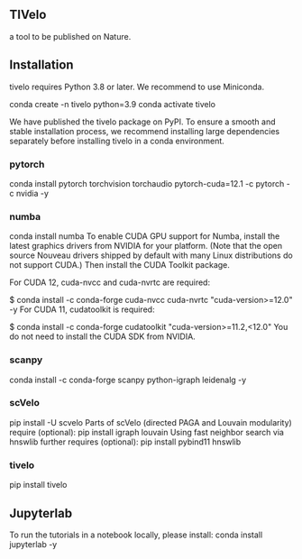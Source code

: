 ## TIVelo
a tool to be published on Nature.

## Installation
tivelo requires Python 3.8 or later. We recommend to use Miniconda.

conda create -n tivelo python=3.9
conda activate tivelo

We have published the tivelo package on PyPI. To ensure a smooth and stable installation process, we recommend installing large dependencies separately before installing tivelo in a conda environment.

### pytorch

conda install pytorch torchvision torchaudio pytorch-cuda=12.1 -c pytorch -c nvidia -y

### numba
conda install numba 
To enable CUDA GPU support for Numba, install the latest graphics drivers from NVIDIA for your platform. (Note that the open source Nouveau drivers shipped by default with many Linux distributions do not support CUDA.) Then install the CUDA Toolkit package.

For CUDA 12, cuda-nvcc and cuda-nvrtc are required:

$ conda install -c conda-forge cuda-nvcc cuda-nvrtc "cuda-version>=12.0" -y
For CUDA 11, cudatoolkit is required:

$ conda install -c conda-forge cudatoolkit "cuda-version>=11.2,<12.0"
You do not need to install the CUDA SDK from NVIDIA.

### scanpy
conda install -c conda-forge scanpy python-igraph leidenalg -y





### scVelo
pip install -U scvelo 
Parts of scVelo (directed PAGA and Louvain modularity) require (optional):
pip install igraph louvain 
Using fast neighbor search via hnswlib further requires (optional):
pip install pybind11 hnswlib 


### tivelo

pip install tivelo



## Jupyterlab 
To run the tutorials in a notebook locally, please install:
conda install jupyterlab -y


